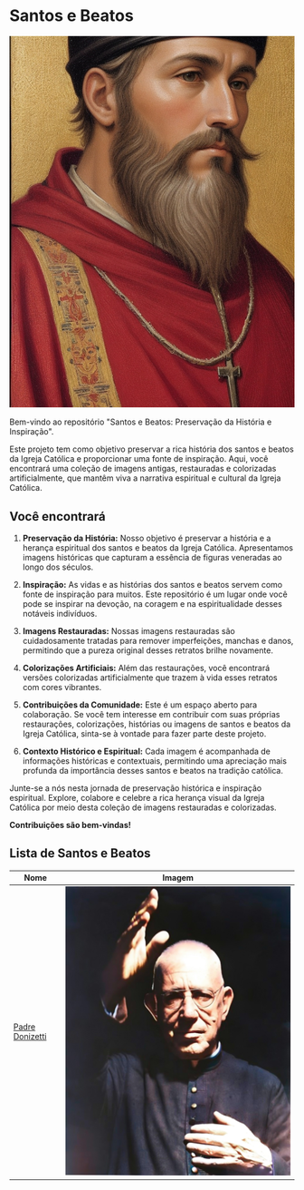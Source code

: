 # Santos e Beatos

![Alt text](santo.jpg)

Bem-vindo ao repositório "Santos e Beatos: Preservação da História e Inspiração".

Este projeto tem como objetivo preservar a rica história dos santos e beatos da Igreja Católica e proporcionar uma fonte de inspiração. Aqui, você encontrará uma coleção de imagens antigas, restauradas e colorizadas artificialmente, que mantêm viva a narrativa espiritual e cultural da Igreja Católica.

## Você encontrará

1. **Preservação da História:** Nosso objetivo é preservar a história e a herança espiritual dos santos e beatos da Igreja Católica. Apresentamos imagens históricas que capturam a essência de figuras veneradas ao longo dos séculos.

2. **Inspiração:** As vidas e as histórias dos santos e beatos servem como fonte de inspiração para muitos. Este repositório é um lugar onde você pode se inspirar na devoção, na coragem e na espiritualidade desses notáveis indivíduos.

3. **Imagens Restauradas:** Nossas imagens restauradas são cuidadosamente tratadas para remover imperfeições, manchas e danos, permitindo que a pureza original desses retratos brilhe novamente.

4. **Colorizações Artificiais:** Além das restaurações, você encontrará versões colorizadas artificialmente que trazem à vida esses retratos com cores vibrantes.

5. **Contribuições da Comunidade:** Este é um espaço aberto para colaboração. Se você tem interesse em contribuir com suas próprias restaurações, colorizações, histórias ou imagens de santos e beatos da Igreja Católica, sinta-se à vontade para fazer parte deste projeto.

6. **Contexto Histórico e Espiritual:** Cada imagem é acompanhada de informações históricas e contextuais, permitindo uma apreciação mais profunda da importância desses santos e beatos na tradição católica.

Junte-se a nós nesta jornada de preservação histórica e inspiração espiritual. Explore, colabore e celebre a rica herança visual da Igreja Católica por meio desta coleção de imagens restauradas e colorizadas.

**Contribuições são bem-vindas!**

## Lista de Santos e Beatos

| Nome                                    | Imagem |
|---------------------------------------------| ------- |
| [Padre Donizetti](beatos/padre-donizetti/readme.md) | ![Alt text](beatos/padre-donizetti/imagens/padre_restaurada_colorida.jpg)        |
